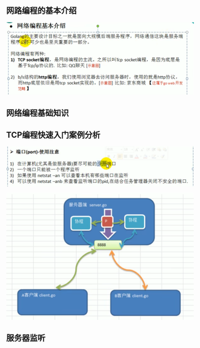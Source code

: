 ## 网路编程的基本介绍

![1662518807848](image/16.网络编程与redis/1662518807848.png)

## 网络编程基础知识

## TCP编程快速入门案例分析

![1662779507783](image/16.网络编程与redis/1662779507783.png)

![1662780739817](image/16.网络编程与redis/1662780739817.png)

## 服务器监听
